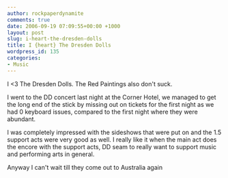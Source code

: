 ```yaml
---
author: rockpaperdynamite
comments: true
date: 2006-09-19 07:09:55+00:00 +1000
layout: post
slug: i-heart-the-dresden-dolls
title: I {heart} The Dresden Dolls
wordpress_id: 135
categories:
- Music
---
```


I <3 The Dresden Dolls. The Red Paintings also don't suck.

I went to the DD concert last night at the Corner Hotel, we managed to get the long end of the stick by missing out on tickets for the first night as we had 0 keyboard issues, compared to the first night where they were abundant.

I was completely impressed with the sideshows that were put on and the 1.5 support acts were very good as well. I really like it when the main act does the encore with the support acts, DD seam to really want to support music and performing arts in general.

Anyway I can't wait till they come out to Australia again
